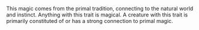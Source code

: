 This magic comes from the primal tradition, connecting to the natural world and instinct. Anything with this trait is magical. A creature with this trait is primarily constituted of or has a strong connection to primal magic.